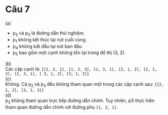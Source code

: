 # Câu 7
(a)<br/>
- p<sub>2</sub> và p<sub>3</sub> là đường dẫn thử nghiệm. 
- p<sub>1</sub> không kết thúc tại nút cuối cùng. 
- p<sub>4</sub> không bắt đầu tại nút ban đầu. 
- p<sub>5</sub> bao gồm một cạnh không tồn tại trong đồ thị (3, 2).

(b)<br/>
Các cặp cạnh là:
```{[1, 2, 1], [1, 2, 3], [1, 3, 1], [2, 1, 2], [2, 1, 3], [2, 3, 1], [ 3, 1, 2], [3, 1, 3]}```<br/>
(c)<br/>
Không. Cả p<sub>2</sub> và p<sub>3</sub> đều không tham quan một trong các cặp cạnh sau: ```{[2, 1, 2], [3, 1, 3]}```<br/>
(d)<br/>
p<sub>3</sub> không tham quan trực tiếp đường dẫn chính. Tuy nhiên, p3 thực hiện tham quan đường dẫn chính với đường phụ ```[1, 2, 1]```.